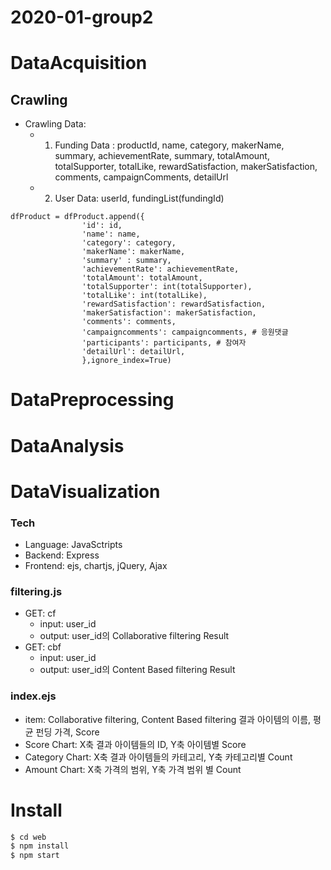 # 2020-01-group2

# DataAcquisition
## Crawling
- Crawling Data:
  - 1) Funding Data :  productId, name, category, makerName, summary, achievementRate, summary, totalAmount, totalSupporter, totalLike, rewardSatisfaction, makerSatisfaction, comments, campaignComments, detailUrl
  - 2) User Data: userId, fundingList(fundingId)


```
dfProduct = dfProduct.append({
                'id': id,
                'name': name,
                'category': category,
                'makerName': makerName,
                'summary' : summary,
                'achievementRate': achievementRate,
                'totalAmount': totalAmount,
                'totalSupporter': int(totalSupporter),
                'totalLike': int(totalLike),
                'rewardSatisfaction': rewardSatisfaction, 
                'makerSatisfaction': makerSatisfaction,
                'comments': comments,
                'campaigncomments': campaigncomments, # 응원댓글 
                'participants': participants, # 참여자
                'detailUrl': detailUrl,
                },ignore_index=True)
```



# DataPreprocessing


# DataAnalysis



# DataVisualization
### Tech
- Language: JavaSctripts
- Backend: Express
- Frontend: ejs, chartjs, jQuery, Ajax

### filtering.js
 - GET: cf
   - input: user_id
   - output: user_id의 Collaborative filtering Result
 - GET: cbf
   - input: user_id
   - output: user_id의 Content Based filtering Result

### index.ejs
 - item: Collaborative filtering, Content Based filtering 결과 아이템의 이름, 평균 펀딩 가격, Score
 - Score Chart: X축 결과 아이템들의 ID, Y축 아이템별 Score
 - Category Chart: X축 결과 아이템들의 카테고리, Y축 카테고리별 Count
 - Amount Chart: X축 가격의 범위, Y축 가격 범위 별 Count

# Install

```sh
$ cd web
$ npm install
$ npm start
```
